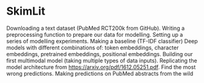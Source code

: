 # SkimLit
Downloading a text dataset (PubMed RCT200k from GitHub). Writing a preprocessing function to prepare our data for modelling. Setting up a series of modelling experiments. Making a baseline (TF-IDF classifier) Deep models with different combinations of: token embeddings, character embeddings, pretrained embeddings, positional embeddings. Building our first multimodal model (taking multiple types of data inputs). Replicating the model architecture from https://arxiv.org/pdf/1612.05251.pdf. Find the most wrong predictions. Making predictions on PubMed abstracts from the wild
